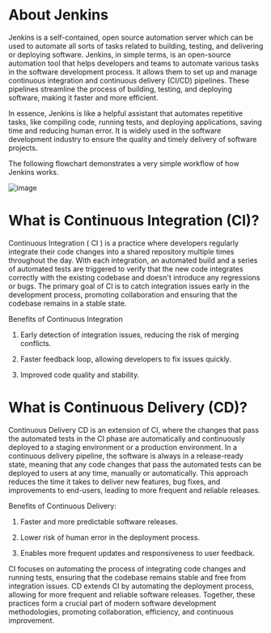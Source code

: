 
# About Jenkins
Jenkins is a self-contained, open source automation server which can be used to automate all sorts of tasks related to building, testing, and delivering or deploying software.
Jenkins, in simple terms, is an open-source automation tool that helps developers and teams to automate various tasks in the software development process. It allows them to set up and manage continuous integration and continuous delivery (CI/CD) pipelines. These pipelines streamline the process of building, testing, and deploying software, making it faster and more efficient.

In essence, Jenkins is like a helpful assistant that automates repetitive tasks, like compiling code, running tests, and deploying applications, saving time and reducing human error. It is widely used in the software development industry to ensure the quality and timely delivery of software projects.

The following flowchart demonstrates a very simple workflow of how Jenkins works.

![image](https://github.com/Manoj123-github/Jenkins/assets/76830665/cc538383-0f42-4b00-b879-3e7f9c41689d)

# What is Continuous Integration (CI)?

Continuous Integration ( CI ) is a practice where developers regularly integrate their code changes into a shared repository multiple times throughout the day. With each integration, an automated build and a series of automated tests are triggered to verify that the new code integrates correctly with the existing codebase and doesn't introduce any regressions or bugs. The primary goal of CI is to catch integration issues early in the development process, promoting collaboration and ensuring that the codebase remains in a stable state.

 Benefits of Continuous Integration

1.  Early detection of integration issues, reducing the risk of merging conflicts.
   
2.  Faster feedback loop, allowing developers to fix issues quickly.
   
3. Improved code quality and stability.


# What is Continuous Delivery (CD)?

   Continuous Delivery CD is an extension of CI, where the changes that pass the automated tests in the CI phase are automatically and continuously deployed to a staging environment or a production environment. In a continuous delivery pipeline, the software is always in a release-ready state, meaning that any code changes that pass the automated tests can be deployed to users at any time, manually or automatically. This approach reduces the time it takes to deliver new features, bug fixes, and improvements to end-users, leading to more frequent and reliable releases.

 Benefits of Continuous Delivery:

 1.   Faster and more predictable software releases.

 2.   Lower risk of human error in the deployment process.

 3.   Enables more frequent updates and responsiveness to user feedback.



CI focuses on automating the process of integrating code changes and running tests, ensuring that the codebase remains stable and free from integration issues. CD extends CI by automating the deployment process, allowing for more frequent and reliable software releases. Together, these practices form a crucial part of modern software development methodologies, promoting collaboration, efficiency, and continuous improvement.
